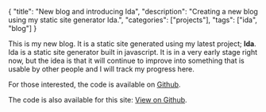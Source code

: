 {
  "title": "New blog and introducing Ida",
  "description": "Creating a new blog using my static site generator Ida.",
  "categories": ["projects"],
  "tags": ["ida", "blog"]
}

This is my new blog. It is a static site generated using my latest project; **Ida**. 
Ida is a static site generator built in javascript. It is in a very early stage right now, but the idea is that it
will continue to improve into something that is usable by other people and I will track my progress here.

For those interested, the code is available on [Github](http://github.com/andreasmcdermott/ida).

The code is also available for this site: [View on Github](http://github.com/andreasmcdermott/andreasmcdermott.com).